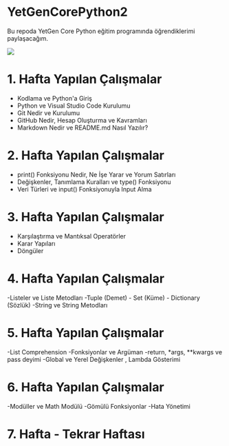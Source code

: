 # YetGenCorePython2
Bu repoda YetGen Core Python eğitim programında öğrendiklerimi paylaşacağım.

<img src="https://yetkingencler.com/wp-content/uploads/2021/07/YetGenLogo.png">

# 1. Hafta Yapılan Çalışmalar
- Kodlama ve Python'a Giriş
- Python ve Visual Studio Code Kurulumu
- Git Nedir ve Kurulumu
- GitHub Nedir, Hesap Oluşturma ve Kavramları
- Markdown Nedir ve README.md Nasıl Yazılır?

# 2. Hafta Yapılan Çalışmalar
- print() Fonksiyonu Nedir, Ne İşe Yarar ve Yorum Satırları
- Değişkenler, Tanımlama Kuralları ve type() Fonksiyonu
- Veri Türleri ve input() Fonksiyonuyla Input Alma

# 3. Hafta Yapılan Çalışmalar
- Karşılaştırma ve Mantıksal Operatörler
- Karar Yapıları
- Döngüler

# 4. Hafta Yapılan Çalışmalar
-Listeler ve Liste Metodları
-Tuple (Demet) - Set (Küme) - Dictionary (Sözlük)
-String ve String Metodları

# 5. Hafta Yapılan Çalışmalar
-List Comprehension
-Fonksiyonlar ve Argüman
-return, *args, **kwargs ve pass deyimi
-Global ve Yerel Değişkenler , Lambda Gösterimi

# 6. Hafta Yapılan Çalışmalar
-Modüller ve Math Modülü
-Gömülü Fonksiyonlar
-Hata Yönetimi

# 7. Hafta - Tekrar Haftası
